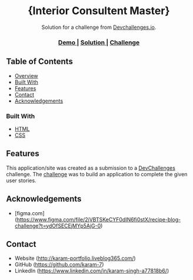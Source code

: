 
<h1 align="center">{Interior Consultent Master}</h1>

<div align="center">
   Solution for a challenge from  <a href="http://devchallenges.io" target="_blank">Devchallenges.io</a>.
</div>

<div align="center">
  <h3>
    <a href="https://karam-7.github.io/recipe-page">
      Demo
    </a>
    <span> | </span>
    <a href="https://github.com/karam-7/recipe-page">
      Solution
    </a>
    <span> | </span>
    <a href="https://devchallenges.io/challenges/hhmesazsqgKXrTkYkt0U">
      Challenge
    </a>
  </h3>
</div>

## Table of Contents

- [Overview](#overview) 
- [Built With](#built-with)
- [Features](#features)
- [Contact](#contact)
- [Acknowledgements](#acknowledgements)


### Built With

- [HTML](https://html.com/)
- [CSS](https://html.com/)

## Features

This application/site was created as a submission to a [DevChallenges](https://devchallenges.io/challenges) challenge. The [challenge](https://devchallenges.io/challenges/hhmesazsqgKXrTkYkt0U) was to build an application to complete the given user stories.


## Acknowledgements

- [figma.com] (https://www.figma.com/file/2jVBTSKeCYF0dIN6fi0stX/recipe-blog-challenge?t=ydOfSECEjMYp5AjG-0)

## Contact

- Website (http://karam-portfolio.liveblog365.com/)
- GitHub (https://github.com/karam-7)
- LinkedIn (https://www.linkedin.com/in/karam-singh-a77818b6/)

